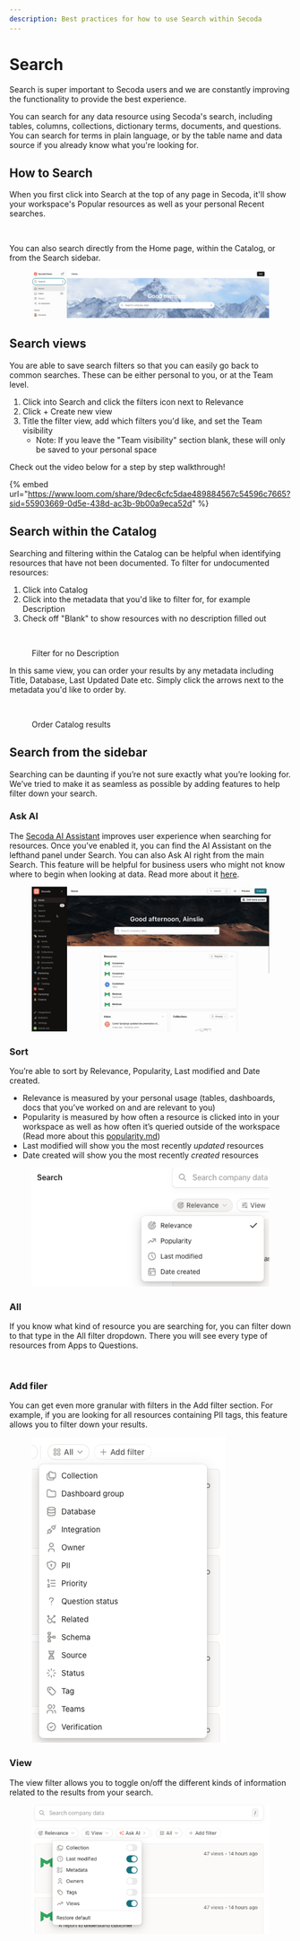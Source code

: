 ```yaml
---
description: Best practices for how to use Search within Secoda
---
```


# Search

Search is super important to Secoda users and we are constantly improving the functionality to provide the best experience.

You can search for any data resource using Secoda's search, including tables, columns, collections, dictionary terms, documents, and questions. You can search for terms in plain language, or by the table name and data source if you already know what you're looking for.

## How to Search

When you first click into Search at the top of any page in Secoda, it'll show your workspace's Popular resources as well as your personal Recent searches.

<figure><img src="../.gitbook/assets/Kapture 2023-08-28 at 14.42.42.gif" alt=""><figcaption></figcaption></figure>

You can also search directly from the Home page, within the Catalog, or from the Search sidebar.

<figure><img src="../.gitbook/assets/Screenshot 2023-09-27 at 10.51.23 AM.png" alt=""><figcaption></figcaption></figure>

## Search views

You are able to save search filters so that you can easily go back to common searches. These can be either personal to you, or at the Team level.

1. Click into Search and click the filters icon next to Relevance
2. Click + Create new view
3. Title the filter view, add which filters you'd like, and set the Team visibility
   * Note: If you leave the "Team visibility" section blank, these will only be saved to your personal space

Check out the video below for a step by step walkthrough!

{% embed url="https://www.loom.com/share/9dec6cfc5dae489884567c54596c7665?sid=55903669-0d5e-438d-ac3b-9b00a9eca52d" %}

## Search within the Catalog

Searching and filtering within the Catalog can be helpful when identifying resources that have not been documented. To filter for undocumented resources:

1. Click into Catalog&#x20;
2. Click into the metadata that you'd like to filter for, for example Description
3. Check off "Blank" to show resources with no description filled out

<figure><img src="../.gitbook/assets/Kapture 2023-08-28 at 10.38.40.gif" alt=""><figcaption><p>Filter for no Description</p></figcaption></figure>

In this same view, you can order your results by any metadata including Title, Database, Last Updated Date etc. Simply click the arrows next to the metadata you'd like to order by.

<figure><img src="../.gitbook/assets/Kapture 2023-09-06 at 11.03.08.gif" alt=""><figcaption><p>Order Catalog results</p></figcaption></figure>

## Search from the sidebar

Searching can be daunting if you’re not sure exactly what you’re looking for. We’ve tried to make it as seamless as possible by adding features to help filter down your search.

### Ask AI

The [Secoda AI](https://www.secoda.co/blog/transforming-data-discovery-using-secoda-ai)[ Assistant](ai-assistant/) improves user experience when searching for resources. Once you’ve enabled it, you can find the AI Assistant on the lefthand panel under Search. You can also Ask AI right from the main Search. This feature will be helpful for business users who might not know where to begin when looking at data. Read more about it [here](https://docs.secoda.co/features/ai-assistant).

<figure><img src="../.gitbook/assets/Kapture 2023-06-13 at 13.43.13.gif" alt=""><figcaption></figcaption></figure>

### Sort

You’re able to sort by Relevance, Popularity, Last modified and Date created.

* Relevance is measured by your personal usage (tables, dashboards, docs that you’ve worked on and are relevant to you)
* Popularity is measured by how often a resource is clicked into in your workspace as well as how often it’s queried outside of the workspace (Read more about this [popularity.md](popularity.md "mention"))
* Last modified will show you the most recently _updated_ resources
* Date created will show you the most recently _created_ resources

<div align="center">

<figure><img src="../.gitbook/assets/Screenshot 2023-06-13 at 1.36.04 PM.png" alt=""><figcaption></figcaption></figure>

</div>

### All

If you know what kind of resource you are searching for, you can filter down to that type in the All filter dropdown. There you will see every type of resources from Apps to Questions.

<figure><img src="https://secoda-public-media-assets.s3.amazonaws.com/Screenshot%202023-05-02%20at%205.00.40%20PM.png" alt=""><figcaption></figcaption></figure>

### Add filer

You can get even more granular with filters in the Add filter section. For example, if you are looking for all resources containing PII tags, this feature allows you to filter down your results.

<figure><img src="../.gitbook/assets/Screenshot 2023-06-13 at 1.45.36 PM.png" alt=""><figcaption></figcaption></figure>

### View

The view filter allows you to toggle on/off the different kinds of information related to the results from your search.&#x20;

<figure><img src="../.gitbook/assets/Screenshot 2023-06-13 at 1.37.38 PM.png" alt=""><figcaption></figcaption></figure>
